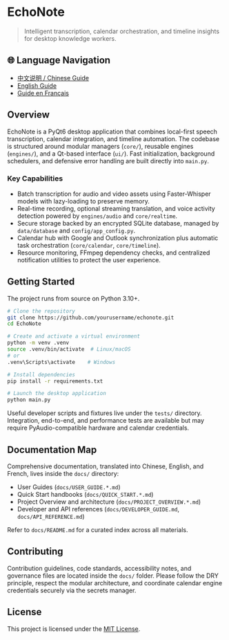 # EchoNote

> Intelligent transcription, calendar orchestration, and timeline insights for desktop knowledge workers.

## 🌐 Language Navigation
- [中文说明 / Chinese Guide](README.zh-CN.md)
- [English Guide](README.en.md)
- [Guide en Français](README.fr.md)

## Overview
EchoNote is a PyQt6 desktop application that combines local-first speech transcription, calendar integration, and timeline automation. The codebase is structured around modular managers (`core/`), reusable engines (`engines/`), and a Qt-based interface (`ui/`). Fast initialization, background schedulers, and defensive error handling are built directly into `main.py`.

### Key Capabilities
- Batch transcription for audio and video assets using Faster-Whisper models with lazy-loading to preserve memory.
- Real-time recording, optional streaming translation, and voice activity detection powered by `engines/audio` and `core/realtime`.
- Secure storage backed by an encrypted SQLite database, managed by `data/database` and `config/app_config.py`.
- Calendar hub with Google and Outlook synchronization plus automatic task orchestration (`core/calendar`, `core/timeline`).
- Resource monitoring, FFmpeg dependency checks, and centralized notification utilities to protect the user experience.

## Getting Started
The project runs from source on Python 3.10+.

```bash
# Clone the repository
git clone https://github.com/yourusername/echonote.git
cd EchoNote

# Create and activate a virtual environment
python -m venv .venv
source .venv/bin/activate  # Linux/macOS
# or
.venv\Scripts\activate    # Windows

# Install dependencies
pip install -r requirements.txt

# Launch the desktop application
python main.py
```

Useful developer scripts and fixtures live under the `tests/` directory. Integration, end-to-end, and performance tests are available but may require PyAudio-compatible hardware and calendar credentials.

## Documentation Map
Comprehensive documentation, translated into Chinese, English, and French, lives inside the `docs/` directory:

- User Guides (`docs/USER_GUIDE.*.md`)
- Quick Start handbooks (`docs/QUICK_START.*.md`)
- Project Overview and architecture (`docs/PROJECT_OVERVIEW.*.md`)
- Developer and API references (`docs/DEVELOPER_GUIDE.md`, `docs/API_REFERENCE.md`)

Refer to `docs/README.md` for a curated index across all materials.

## Contributing
Contribution guidelines, code standards, accessibility notes, and governance files are located inside the `docs/` folder. Please follow the DRY principle, respect the modular architecture, and coordinate calendar engine credentials securely via the secrets manager.

## License
This project is licensed under the [MIT License](LICENSE).
